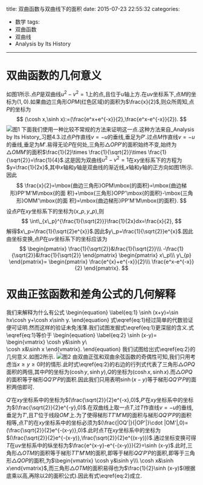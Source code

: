 title: 双曲函数与双曲线下的面积
date: 2015-07-23 22:55:32
categories:
- 数学
tags:
- 双曲函数
- 双曲线
- Analysis by Its History

---
# 双曲函数的几何意义
如图1所示.点$P$是双曲线$u^2-v^2=1$上的点,且位于$u$轴上方.在$uv$坐标系下,点$M$的坐标为$(1,0)$.如果曲边三角形$OPM$(红色区域)的面积为$\frac{x}{2}$,则众所周知,点$P$的坐标为
$$
(\cosh x,\sinh x):=(\frac{e^x+e^{-x}}{2},\frac{e^x-e^{-x}}{2}).
$$
![图1](/img/双曲线下的面积与双曲函数-1.png)
下面我们使用一种比较不常规的方法来证明这一点.这种方法来自_Analysis by Its History_习题4.3.过点$P$作直线$v=-u$的垂线,垂足为$P'$.过点$M$作直线$v=-u$的垂线,垂足为$M'$.易得无论$P$在何处,三角形$\triangle OPP'$的面积始终不变,始终为$\triangle OMM'$的面积$\frac{1}{2}\times \frac{1}{\sqrt{2}}\times \frac{1}{\sqrt{2}}=\frac{1}{4}$.这是因为双曲线$u^2-v^2=1$在$xy$坐标系下的方程为$y=\frac{1}{2x}$,其中$x$轴和$y$轴是双曲线的渐近线,$x$轴和$y$轴的正方向如图1所示.因此
$$
\frac{x}{2}=\mbox{曲边三角形}OPM\mbox{的面积}=\mbox{曲边梯形}PP'M'M\mbox{的面
  积}+\mbox{三角形}OPP'\mbox{的面积}-\mbox{三角形}OMM'\mbox{的面
  积}=\mbox{曲边梯形}PP'M'M\mbox{的面积}.
$$
设点$P$在$xy$坐标系下的坐标为$(x\_p,y\_p)$,则
$$
\int\_{x\_p}^{\frac{1}{\sqrt{2}}}\frac{1}{2x}dx=\frac{x}{2},
$$
解得$x\_p=\frac{1}{\sqrt{2}e^{x}}$.因此$y\_p=\frac{1}{\sqrt{2}}e^{x}$.因此由坐标变换,点$P$在$uv$坐标系下的坐标应该为
$$
\begin{pmatrix}
 \frac{1}{\sqrt{2}}&\frac{1}{\sqrt{2}}\\\
 -\frac{1}{\sqrt{2}}&\frac{1}{\sqrt{2}}
\end{pmatrix}
\begin{pmatrix}
  x\_p\\\
  y\_{p}
\end{pmatrix}=
\begin{pmatrix}
  \frac{e^{x}+e^{-x}}{2}\\\
  \frac{e^x-e^{-x}}{2}
\end{pmatrix}.
$$

# 双曲正弦函数和差角公式的几何解释
我们来解释为什么有公式
\begin{equation}
  \label{eq:1}
  \sinh (x+y)=\sin hx\cosh y+\cosh x\sinh y.
\end{equation}
式\eqref{eq:1}经过简单的代数验证便可证明.然而这样的验证未免浅薄.我们试图发掘式\eqref{eq:1}更深层的含义.式\eqref{eq:1}等价于
\begin{equation}
  \label{eq:2}
  \sinh (x-y)=
  \begin{vmatrix}
    \cosh y&\sinh y\\\
    \cosh x&\sinh x
  \end{vmatrix}.
\end{equation}
我们试图给出式\eqref{eq:2}的几何意义.如图2所示.
![图2](/img/行列式与双曲函数的和差角公式-1.png)
由双曲正弦和双曲余弦函数的奇偶性可知,我们只用考虑当$x\geq y\geq 0$时的情形.此时式\eqref{eq:2}的右边的行列式代表了三角形$\triangle OPQ$面积的两倍,其中$P$的坐标为$(\cosh y,\sinh y)$,$Q$的坐标为$(\cosh x,\sinh x)$.而$\triangle OPQ$的面积等于梯形$QQ'P'P$的面积.因此我们只用表明$\sinh(x-y)$等于梯形$QQ'P'P$的面积两倍即可.

$Q'$在$xy$坐标系中的坐标为$(\frac{\sqrt{2}}{2}e^{-x},0)$,$P'$在$xy$坐标系中的坐标为$(\frac{\sqrt{2}}{2}e^{-y},0)$.在双曲线上取一点$T$,过$T$作直线$v=-u$的垂线,垂足为$T'$,且$T'$位于线段$OM'$上.为了使得梯形$TT'M'M$的面积与梯形$QQ'P'P$的面积相等,点$T'$的在$xy$坐标系中的坐标必须为$(\frac{|OQ'|}{|OP'|}\cdot |OM'|,0)=(\frac{\sqrt{2}}{2}e^{-(x-y)},0)$.此时点$T$在$xy$坐标系中的坐标为$(\frac{\sqrt{2}}{2}e^{-(x-y)},\frac{\sqrt{2}}{2}e^{(x-y)})$.通过坐标变换可得$T$在$uv$坐标系中的纵坐标为$\frac{e^{x-y}-e^{-(x-y)}}{2}=\sinh (x-y)$.此时,三角形$\triangle OTM$的面积等于梯形$TT'M'M$的面积,即等于梯形$QQ'P'P$的面积,即等于三角形$\triangle QOP$的面积,为$\begin{vmatrix}    \cosh y&\sinh y\\\ \cosh x&\sinh x\end{vmatrix}$,而三角形$\triangle OTM$的面积易得也为$\frac{1}{2}\sinh (x-y)$(根据底乘以高,再除以2的面积公式).因此有式\eqref{eq:2}成立.
